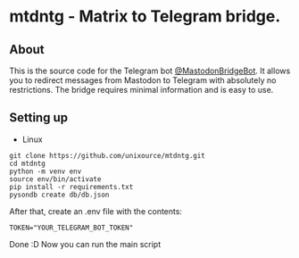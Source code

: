 # mtdntg - Matrix to Telegram bridge.
## About
This is the source code for the Telegram bot [@MastodonBridgeBot](https://t.me/MastodonBridgeBot). It allows you to redirect messages from Mastodon to Telegram with absolutely no restrictions. The bridge requires minimal information and is easy to use.
## Setting up
- Linux
```
git clone https://github.com/unixource/mtdntg.git
cd mtdntg
python -m venv env
source env/bin/activate
pip install -r requirements.txt
pysondb create db/db.json
```
After that, create an .env file with the contents:
```
TOKEN="YOUR_TELEGRAM_BOT_TOKEN"
```
Done :D
Now you can run the main script
